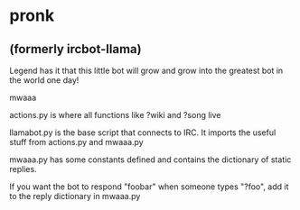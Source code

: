 # pronk
## (formerly ircbot-llama)
Legend has it that this little bot will grow and grow into the greatest bot in the world one day!

mwaaa

actions.py is where all functions like ?wiki and ?song live

llamabot.py is the base script that connects to IRC. It imports the useful stuff from actions.py and mwaaa.py

mwaaa.py has some constants defined and contains the dictionary of static replies. 

If you want the bot to respond "foobar" when someone types "?foo", add it to the reply dictionary in mwaaa.py
